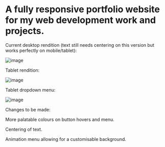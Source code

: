# A fully responsive portfolio website for my web development work and projects.
Current desktop rendition (text still needs centering on this version but works perfectly on mobile/tablet):



![image](https://user-images.githubusercontent.com/80924843/169052362-c85c166c-9cce-4308-bfab-2c69beb631f4.png)



Tablet rendition:



![image](https://user-images.githubusercontent.com/80924843/169052721-963835c6-72f5-4af0-9616-0aa8a5ab990d.png)



Tablet dropdown menu:



![image](https://user-images.githubusercontent.com/80924843/169052814-a7c9c2d0-8bb1-4328-9277-aff2f19a3fac.png)



Changes to be made: 

More palatable colours on button hovers and menu.

Centering of text.

Animation menu allowing for a customisable background. 


